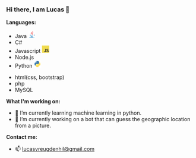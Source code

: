 ### Hi there, I am Lucas 👋

**Languages:**
- Java <img src="https://raw.githubusercontent.com/devicons/devicon/master/icons/java/java-original.svg" alt="java" width="20" height="20"/>
- C#
- Javascript <img src="https://raw.githubusercontent.com/devicons/devicon/master/icons/javascript/javascript-original.svg" alt="javascript" width="20" height="20"/>
- Node.js
- Python <img src="https://raw.githubusercontent.com/devicons/devicon/master/icons/python/python-original.svg" alt="python" width="20" height="20"/> </a> </p>
- html(css, bootstrap)
- php
- MySQL

**What I'm working on:**
- 🌱 I’m currently learning machine learning in python.
- 🔭 I’m currently working on a bot that can guess the geographic location from a picture.

**Contact me:**
- 📫 lucasvreugdenhil@gmail.com

<!--
**Lucas-Vreugdenhil/Lucas-Vreugdenhil** is a ✨ _special_ ✨ repository because its `README.md` (this file) appears on your GitHub profile.

Here are some ideas to get you started:

- 🔭 I’m currently working on a bot that can guess the geographic location from a picture.
- 🌱 I’m currently learning machine learning.
- 👯 I’m looking to collaborate on ...
- 🤔 I’m looking for help with ...
- 💬 Ask me about ...
- 📫 How to reach me: ...
- 😄 Pronouns: ...
- ⚡ Fun fact: ...
-->
